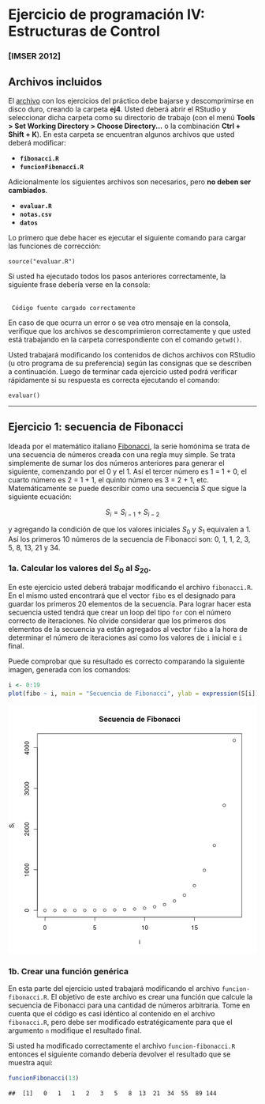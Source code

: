 Ejercicio de programación IV: Estructuras de Control
========================================================

### [IMSER 2012]

Archivos incluidos
-------------------
El [archivo](https://github.com/jumanbar/Curso-R/blob/master/ejercicios-de-programacion/ejercicio4/ej4.zip?raw=true) con los ejercicios del práctico debe bajarse y descomprimirse en disco duro, creando la carpeta **ej4**. Usted deberá abrir el RStudio y seleccionar dicha carpeta como su directorio de trabajo (con el menú **Tools > Set Working Directory > Choose Directory...** o la combinación **Ctrl + Shift + K**). En esta carpeta se encuentran algunos archivos que usted deberá modificar:
* **` fibonacci.R `**
* **` funcionFibonacci.R `**

Adicionalmente los siguientes archivos son necesarios, pero **no deben ser cambiados**.
* **` evaluar.R `**
* **` notas.csv `**
* **` datos `**

Lo primero que debe hacer es ejecutar el siguiente comando para cargar las funciones de corrección:

```
source("evaluar.R")
```
Si usted ha ejecutado todos los pasos anteriores correctamente, la siguiente frase debería verse en la consola:

```

 Código fuente cargado correctamente

```

En caso de que ocurra un error o se vea otro mensaje en la consola, verifique que los archivos se descomprimieron correctamente y que usted está trabajando en la carpeta correspondiente con el comando `getwd()`.

Usted trabajará modificando los contenidos de dichos archivos con RStudio (u otro programa de su preferencia) según las consignas que se describen a continuación. Luego de terminar cada ejercicio usted podrá verificar rápidamente si su respuesta es correcta ejecutando el comando:

```
evaluar()
```

********

Ejercicio 1: secuencia de Fibonacci
-------------------

Ideada por el matemático italiano [Fibonacci](https://es.wikipedia.org/wiki/Fibonacci), la serie homónima se trata de una secuencia de números creada con una regla muy simple. Se trata simplemente de sumar los dos números anteriores para generar el siguiente, comenzando por el 0 y el 1. Así el tercer número es 1 = 1 + 0, el cuarto número es 2 = 1 + 1, el quinto número es 3 = 2 + 1, etc. Matemáticamente se puede describir como una secuencia $S$ que sigue la siguiente ecuación:

$$
  S_i = S_{i - 1} + S_{i - 2}
$$

y agregando la condición de que los valores iniciales $S_0$ y $S_1$ equivalen a 1. Así los primeros 10 números de la secuencia de Fibonacci son: 0, 1, 1, 2, 3, 5, 8, 13, 21 y 34.

### 1a. Calcular los valores del $S_0$ al $S_{20}$.

En este ejercicio usted deberá trabajar modificando el archivo `fibonacci.R`. En el mismo usted encontrará que el vector `fibo` es el designado para guardar los primeros 20 elementos de la secuencia. Para lograr hacer esta secuencia usted tendrá que crear un loop del tipo `for` con el número correcto de iteraciones. No olvide considerar que los primeros dos elementos de la secuencia ya están agregados al vector `fibo` a la hora de determinar el número de iteraciones así como los valores de `i` inicial e `i` final.

Puede comprobar que su resultado es correcto comparando la siguiente imagen, generada con los comandos:




```r
i <- 0:19
plot(fibo ~ i, main = "Secuencia de Fibonacci", ylab = expression(S[i]), xlab = "i")
```

![plot of chunk unnamed-chunk-2](figure/unnamed-chunk-2.png) 


### 1b. Crear una función genérica

En esta parte del ejercicio usted trabajará modificando el archivo `funcion-fibonacci.R`. El objetivo de este archivo es crear una función que calcule la secuencia de Fibonacci para una cantidad de números arbitraria. Tome en cuenta que el código es casi idéntico al contenido en el archivo `fibonacci.R`, pero debe ser modificado estratégicamente para que el argumento `n` modifique el resultado final.

Si usted ha modificado correctamente el archivo `funcion-fibonacci.R` entonces el siguiente comando debería devolver el resultado que se muestra aquí:



```r
funcionFibonacci(13)
```

```
##  [1]   0   1   1   2   3   5   8  13  21  34  55  89 144
```


